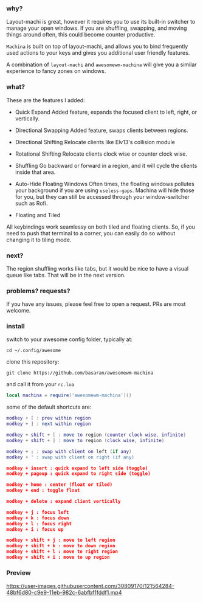 ### why?
Layout-machi is great, however it requires you to use its built-in switcher to manage your open windows. If you are shuffling, swapping, and moving things around often, this could become counter productive.

`Machina` is built on top of layout-machi, and allows you to bind frequently used actions to your keys and gives you additional user friendly features.

A combination of `layout-machi` and `awesomewm-machina` will give you a similar experience to fancy zones on windows.


### what?
These are the features I added:

- Quick Expand
Added feature, expands the focused client to left, right, or vertically.

- Directional Swapping
Added feature, swaps clients between regions.

- Directional Shifting
Relocate clients like Elv13's collision module

- Rotational Shifting
Relocate clients clock wise or counter clock wise.

- Shuffling
Go backward or forward in a region, and it will cycle the clients inside that area.

- Auto-Hide Floating Windows 
Often times, the floating windows pollutes your background if you are using `useless-gaps`. Machina will hide those for you, but they can still be accessed through your window-switcher such as Rofi.

- Floating and Tiled

All keybindings work seamlessy on both tiled and floating clients. So, if you need to push that terminal to a corner, you can easily do so without changing it to tiling mode.

### next?

The region shuffling works like tabs, but it would be nice to have a visual queue like tabs. That will be in the next version.


### problems? requests?

If you have any issues, please feel free to open a request. PRs are most welcome.


### install
switch to your awesome config folder, typically at:

```
cd ~/.config/awesome
```

clone this repository:

```
git clone https://github.com/basaran/awesomewm-machina
```

and call it from your `rc.lua`

```lua
local machina = require('awesomewm-machina')()
```

some of the default shortcuts are:

```lua
modkey + [ : prev within region
modkey + ] : next within region

modkey + shift + [ : move to region (counter clock wise, infinite)
modkey + shift + ] : move to region (clock wise, infinite)

modkey + ; : swap with client on left (if any)
modkey + ' : swap with client on right (if any)

modkey + insert : quick expand to left side (toggle)
modkey + pageup : quick expand to right side (toggle)

modkey + home : center (float or tiled)
modkey + end : toggle float

modkey + delete : expand client vertically

modkey + j : focus left
modkey + k : focus down
modkey + l : focus right
modkey + i : focus up

modkey + shift + j : move to left region
modkey + shift + k : move to down region
modkey + shift + l : move to right region
modkey + shift + i : move to up region
```

### Preview
https://user-images.githubusercontent.com/30809170/121564284-48bf6d80-c9e9-11eb-982c-6abfbf1fddf1.mp4



